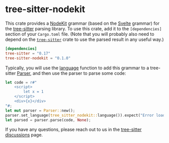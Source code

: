 # tree-sitter-nodekit

This crate provides a [NodeKit][] grammar (based on the [Svelte][] grammar) for the [tree-sitter][] parsing
library.  To use this crate, add it to the `[dependencies]` section of your
`Cargo.toml` file.  (Note that you will probably also need to depend on the
[`tree-sitter`][tree-sitter crate] crate to use the parsed result in any useful
way.)

``` toml
[dependencies]
tree-sitter = "0.17"
tree-sitter-nodekit = "0.1.0"
```

Typically, you will use the [language][language func] function to add this
grammar to a tree-sitter [Parser][], and then use the parser to parse some code:

``` rust
let code = r#"
    <script>
        let x = 1
    </script>
    <div>{x}</div>
"#;
let mut parser = Parser::new();
parser.set_language(tree_sitter_nodekit::language()).expect("Error loading NodeKit grammar");
let parsed = parser.parse(code, None);
```

If you have any questions, please reach out to us in the [tree-sitter
discussions] page.

[NodeKit]: https://github.com/small-tech/nodekit
[Svelte]: https://svelte.dev
[Language]: https://docs.rs/tree-sitter/*/tree_sitter/struct.Language.html
[language func]: https://docs.rs/tree-sitter-svelte/*/tree_sitter_svelte/fn.language.html
[Parser]: https://docs.rs/tree-sitter/*/tree_sitter/struct.Parser.html
[tree-sitter]: https://tree-sitter.github.io/
[tree-sitter crate]: https://crates.io/crates/tree-sitter
[tree-sitter discussions]: https://github.com/tree-sitter/tree-sitter/discussions
